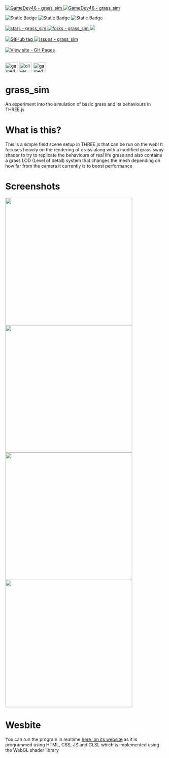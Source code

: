 <a href="https://github.com/GameDev46" title="Go to GitHub repo">
    <img src="https://img.shields.io/static/v1?label=GameDev46&message=Profile&color=Green&logo=github&style=for-the-badge&labelColor=1f1f22" alt="GameDev46 - grass_sim">
    <img src="https://img.shields.io/badge/Version-1.4.5-green?style=for-the-badge&labelColor=1f1f22&color=Green" alt="GameDev46 - grass_sim">
</a>


![Static Badge](https://img.shields.io/badge/-HTML5-1f1f22?style=for-the-badge&logo=HTML5)
![Static Badge](https://img.shields.io/badge/-CSS-1f1f22?style=for-the-badge&logo=CSS3&logoColor=6060ef)
![Static Badge](https://img.shields.io/badge/-JavaScript-1f1f22?style=for-the-badge&logo=JavaScript)
    
<a href="https://github.com/GameDev46/grass_sim/stargazers">
    <img src="https://img.shields.io/github/stars/GameDev46/grass_sim?style=for-the-badge&labelColor=1f1f22" alt="stars - grass_sim">
</a>
<a href="https://github.com/GameDev46/grass_sim/forks">
    <img src="https://img.shields.io/github/forks/GameDev46/grass_sim?style=for-the-badge&labelColor=1f1f22" alt="forks - grass_sim">
</a>
<a href="https://github.com/GameDev46/grass_sim/issues">
    <img src="https://img.shields.io/github/issues/GameDev46/grass_sim?style=for-the-badge&labelColor=1f1f22&color=blue"/>
 </a>

<br>
<br>

<a href="https://github.com/GameDev46/grass_sim/releases/">
    <img src="https://img.shields.io/github/tag/GameDev46/grass_sim?include_prereleases=&sort=semver&color=Green&style=for-the-badge&labelColor=1f1f22" alt="GitHub tag">
</a>

<a href="https://github.com/GameDev46/grass_sim/issues">
    <img src="https://img.shields.io/github/issues/GameDev46/grass_sim?style=for-the-badge&labelColor=1f1f22" alt="issues - grass_sim">
</a>

<br>
<br>

<div align="left">
<a href="https://gamedev46.github.io/grass_sim/">
    <img src="https://img.shields.io/badge/View_site-GH_Pages-2ea44f?style=for-the-badge&labelColor=1f1f22" alt="View site - GH Pages">
</a>
</div>

<br>

<p align="left">
<a href="https://twitter.com/gamedev46" target="blank"><img align="center" src="https://raw.githubusercontent.com/rahuldkjain/github-profile-readme-generator/master/src/images/icons/Social/twitter.svg" alt="gamedev46" height="30" width="40" /></a>
<a href="https://instagram.com/oliver_pearce47" target="blank"><img align="center" src="https://raw.githubusercontent.com/rahuldkjain/github-profile-readme-generator/master/src/images/icons/Social/instagram.svg" alt="oliver_pearce47" height="30" width="40" /></a>
<a href="https://www.youtube.com/c/gamedev46" target="blank"><img align="center" src="https://raw.githubusercontent.com/rahuldkjain/github-profile-readme-generator/master/src/images/icons/Social/youtube.svg" alt="gamedev46" height="30" width="40" /></a>
</p>

# grass_sim

An experiment into the simulation of basic grass and its behaviours in THREE.js

# What is this?

This is a simple field scene setup in THREE.js that can be run on the web! It focuses heavily on the rendering of grass along with a modified grass sway shader to try to replicate the behaviours of real life grass and also contains a grass LOD (Level of detail) system that changes the mesh depending on how far from the camera it currently is to boost performance

# Screenshots

<p>
    <img src="https://github.com/GameDev46/grass_sim/assets/76485006/0ca6a446-62fb-402c-9316-ac7c1b24de6c" width="400">
    <img src="https://github.com/GameDev46/grass_sim/assets/76485006/f2e5c9d5-e9e9-4a66-a876-0a88c66c76dd" width="400">
    <img src="https://github.com/GameDev46/grass_sim/assets/76485006/786622c6-1562-4c16-b92d-66463473dec1" width="400">
    <img src="https://github.com/GameDev46/grass_sim/assets/76485006/0407fbcf-6ac9-4d51-b1bb-b97cc3457a1e" width="400">
</p>

# Wesbite

You can run the program in realtime [here, on its website](https://gamedev46.github.io/grass_sim) as it is programmed using HTML, CSS, JS and GLSL which is implemented using the WebGL shader library
